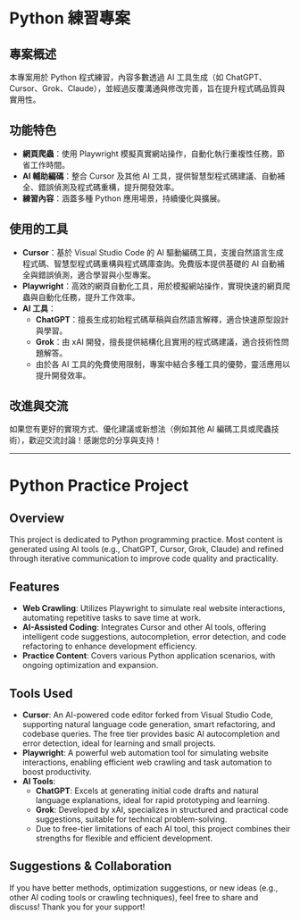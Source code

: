 # Python 練習專案

## 專案概述
本專案用於 Python 程式練習，內容多數透過 AI 工具生成（如 ChatGPT、Cursor、Grok、Claude），並經過反覆溝通與修改完善，旨在提升程式碼品質與實用性。

## 功能特色
- **網頁爬蟲**：使用 Playwright 模擬真實網站操作，自動化執行重複性任務，節省工作時間。
- **AI 輔助編碼**：整合 Cursor 及其他 AI 工具，提供智慧型程式碼建議、自動補全、錯誤偵測及程式碼重構，提升開發效率。
- **練習內容**：涵蓋多種 Python 應用場景，持續優化與擴展。

## 使用的工具
- **Cursor**：基於 Visual Studio Code 的 AI 驅動編碼工具，支援自然語言生成程式碼、智慧型程式碼重構與程式碼庫查詢。免費版本提供基礎的 AI 自動補全與錯誤偵測，適合學習與小型專案。
- **Playwright**：高效的網頁自動化工具，用於模擬網站操作，實現快速的網頁爬蟲與自動化任務，提升工作效率。
- **AI 工具**：
  - **ChatGPT**：擅長生成初始程式碼草稿與自然語言解釋，適合快速原型設計與學習。
  - **Grok**：由 xAI 開發，擅長提供結構化且實用的程式碼建議，適合技術性問題解答。
  - 由於各 AI 工具的免費使用限制，專案中結合多種工具的優勢，靈活應用以提升開發效率。

## 改進與交流
如果您有更好的實現方式、優化建議或新想法（例如其他 AI 編碼工具或爬蟲技術），歡迎交流討論！感謝您的分享與支持！

---

# Python Practice Project

## Overview
This project is dedicated to Python programming practice. Most content is generated using AI tools (e.g., ChatGPT, Cursor, Grok, Claude) and refined through iterative communication to improve code quality and practicality.

## Features
- **Web Crawling**: Utilizes Playwright to simulate real website interactions, automating repetitive tasks to save time at work.
- **AI-Assisted Coding**: Integrates Cursor and other AI tools, offering intelligent code suggestions, autocompletion, error detection, and code refactoring to enhance development efficiency.
- **Practice Content**: Covers various Python application scenarios, with ongoing optimization and expansion.

## Tools Used
- **Cursor**: An AI-powered code editor forked from Visual Studio Code, supporting natural language code generation, smart refactoring, and codebase queries. The free tier provides basic AI autocompletion and error detection, ideal for learning and small projects.
- **Playwright**: A powerful web automation tool for simulating website interactions, enabling efficient web crawling and task automation to boost productivity.
- **AI Tools**:
  - **ChatGPT**: Excels at generating initial code drafts and natural language explanations, ideal for rapid prototyping and learning.
  - **Grok**: Developed by xAI, specializes in structured and practical code suggestions, suitable for technical problem-solving.
  - Due to free-tier limitations of each AI tool, this project combines their strengths for flexible and efficient development.

## Suggestions & Collaboration
If you have better methods, optimization suggestions, or new ideas (e.g., other AI coding tools or crawling techniques), feel free to share and discuss! Thank you for your support!
